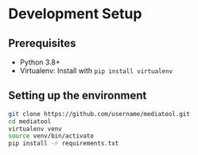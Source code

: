 # Development Setup

## Prerequisites
- Python 3.8+
- Virtualenv: Install with `pip install virtualenv`

## Setting up the environment
```bash
git clone https://github.com/username/mediatool.git
cd mediatool
virtualenv venv
source venv/bin/activate
pip install -r requirements.txt
```

